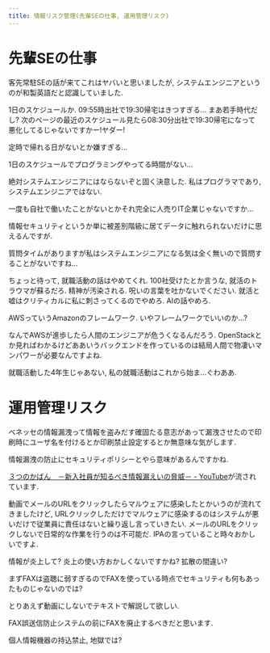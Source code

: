 ```yaml
---
title: 情報リスク管理(先輩SEの仕事, 運用管理リスク)
---
```


# 先輩SEの仕事

客先常駐SEの話が来てこれはヤバいと思いましたが,
システムエンジニアというのが和製英語だと認識していました.

1日のスケジュールか.
09:55時出社で19:30帰宅はきつすぎる…
まあ若手時代だし?
次のページの最近のスケジュール見たら08:30分出社で19:30帰宅になって悪化してるじゃないですかー!ヤダー!

定時で帰れる日がないとか嫌すぎる…

1日のスケジュールでプログラミングやってる時間がない…

絶対システムエンジニアにはならないぞと固く決意した.
私はプログラマであり,
システムエンジニアではない.

一度も自社で働いたことがないとかそれ完全に人売りIT企業じゃないですか…

情報セキュリティというか単に被差別階級に居てデータに触れられないだけに思えるんですが.

質問タイムがありますが私はシステムエンジニアになる気は全く無いので質問することがないですね…

ちょっと待って,
就職活動の話はやめてくれ.
100社受けたとか言うな,
就活のトラウマが蘇るだろ.
精神が汚染される.
呪いの言葉を吐かないでください.
就活と嘘はクリティカルに私に刺さってくるのでやめろ.
AIの話やめろ.

AWSっていうAmazonのフレームワーク.
いやフレームワークでいいのか…?

なんでAWSが進歩したら人間のエンジニアが危うくなるんだろう.
OpenStackとか見ればわかるけどああいうバックエンドを作っているのは結局人間で物凄いマンパワーが必要なんですよね.

就職活動した4年生じゃあない,
私の就職活動はこれから始ま…ぐわああ.

# 運用管理リスク

ベネッセの情報漏洩って情報を盗みだす確固たる意志があって漏洩させたので印刷時にユーザ名を付けるとか印刷禁止設定するとか無意味な気がします.

情報漏洩の防止にセキュリティポリシーとやら意味があるんですかね.

[３つのかばん　－新入社員が知るべき情報漏えいの脅威－ - YouTube](https://www.youtube.com/watch?v=FljLaQA-cRU)が流されています.

動画でメールのURLをクリックしたらマルウェアに感染したとかいうのが流れてきましたけど,
URLクリックしただけでマルウェアに感染するのはシステムが悪いだけで従業員に責任はないと繰り返し言っていきたい.
メールのURLをクリックしないで日常的な作業を行うのは不可能だ.
IPAの言っていること時々おかしいですよ.

情報が炎上して?
炎上の使い方おかしくないですかね?
拡散の間違い?

まずFAXは盗聴に弱すぎるのでFAXを使っている時点でセキュリティも何もあったものじゃないのでは?

とりあえず動画にしないでテキストで解説して欲しい.

FAX誤送信防止システムの前にFAXを廃止するべきだと思います.

個人情報機器の持込禁止,
地獄では?
